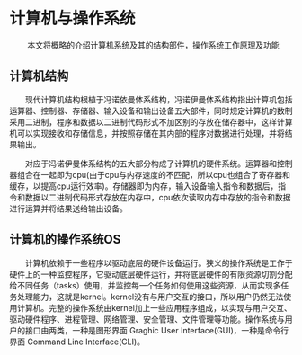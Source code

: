 # 计算机与操作系统
&ensp;&ensp;&ensp;&ensp; 本文将概略的介绍计算机系统及其的结构部件，操作系统工作原理及功能
## 计算机结构
&ensp;&ensp;&ensp;&ensp;现代计算机结构根植于冯诺依曼体系结构，冯诺伊曼体系结构指出计算机包括运算器、控制器、存储器、输入设备和输出设备五大部件，同时规定计算机的数制采用二进制，程序和数据以二进制代码形式不加区别的存放在储存器中，这样计算机可以实现接收和存储信息，并按照存储在其内部的程序对数据进行处理，并将结果输出。

&ensp;&ensp;&ensp;&ensp;对应于冯诺伊曼体系结构的五大部分构成了计算机的硬件系统。运算器和控制器组合在一起即为cpu(由于cpu与内存速度的不匹配，所以cpu也组合了寄存器和缓存，以提高cpu运行效率)。存储器即为内存，输入设备输入指令和数据后，指令和数据以二进制代码形式存放在内存中，cpu依次读取内存中存放的指令和数据进行运算并将结果送给输出设备。

## 计算机的操作系统OS
&ensp;&ensp;&ensp;&ensp;计算机依赖于一些程序以驱动底层的硬件设备运行。狭义的操作系统是工作于硬件上的一种监控程序，它驱动底层硬件运行，并将底层硬件的有限资源切割分配给不同任务（tasks）使用，并监控每一个任务如何使用这些资源，从而实现多任务处理能力，这就是kernel。kernel没有与用户交互的接口，所以用户仍然无法使用计算机。完整的操作系统由kernel加上一些应用程序组成，以实现与用户交互、驱动硬件程序、进程管理、网络管理、安全管理、文件管理等功能。操作系统与用户的接口由两类，一种是图形界面 Graghic User Interface(GUI)，一种是命令行界面 Command Line Interface(CLI)。


